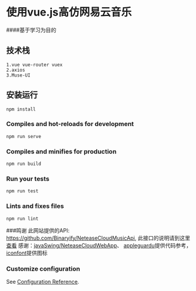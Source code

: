 # 使用vue.js高仿网易云音乐
####基于学习为目的
## 技术栈
```
1.vue vue-router vuex
2.axios
3.Muse-UI
```
## 安装运行
```
npm install
```

### Compiles and hot-reloads for development
```
npm run serve
```

### Compiles and minifies for production
```
npm run build
```

### Run your tests
```
npm run test
```

### Lints and fixes files
```
npm run lint
```

###鸣谢
此网站提供的API: https://github.com/Binaryify/NeteaseCloudMusicApi,
此接口的说明请到这里<a href='https://binaryify.github.io/NeteaseCloudMusicApi/#/?id=%e5%ae%89%e8%a3%85'>查看</a>
感谢：<a href="https://github.com/javaSwing/NeteaseCloudWebApp">javaSwing/NeteaseCloudWebApp</a>、
<a href="https://segmentfault.com/a/1190000019623347">appleguardu</a>提供代码参考，<a href='https://www.iconfont.cn/'>iconfont</a>提供图标

### Customize configuration
See [Configuration Reference](https://cli.vuejs.org/config/).
